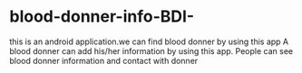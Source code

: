 # blood-donner-info-BDI-
this is an android application.we can find blood donner by using this app
A blood donner can add his/her information by using this app.
People can see blood donner information and contact with donner
